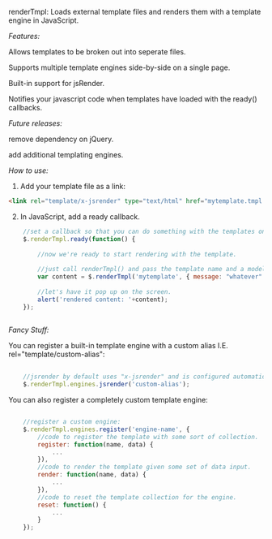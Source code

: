 renderTmpl: Loads external template files and renders them with a template engine in JavaScript.

*Features:*

Allows templates to be broken out into seperate files.

Supports multiple template engines side-by-side on a single page.

Built-in support for jsRender.

Notifies your javascript code when templates have loaded with the ready() callbacks.

*Future releases:*

remove dependency on jQuery.

add additional templating engines.

*How to use:*

1) Add your template file as a link:
```html
<link rel="template/x-jsrender" type="text/html" href="mytemplate.tmpl.html" />
```

2) In JavaScript, add a ready callback.

```javascript
	//set a callback so that you can do something with the templates once they are loaded.
	$.renderTmpl.ready(function() {
		
		//now we're ready to start rendering with the template.
		
		//just call renderTmpl() and pass the template name and a model to bind with.
		var content = $.renderTmpl('mytemplate', { message: "whatever" });
		
		//let's have it pop up on the screen.
		alert('rendered content: '+content);		
	});
	
```

*Fancy Stuff:*

You can register a built-in template engine with a custom alias I.E. rel="template/custom-alias":
```javascript
	
	//jsrender by default uses "x-jsrender" and is configured automatically.
	$.renderTmpl.engines.jsrender('custom-alias'); 

```

You can also register a completely custom template engine:
```javascript

	//register a custom engine:
	$.renderTmpl.engines.register('engine-name', {
		//code to register the template with some sort of collection.
		register: function(name, data) {
			...
		}),
		//code to render the template given some set of data input.
		render: function(name, data) {
			...
		}),
		//code to reset the template collection for the engine.
		reset: function() {
			...
		}
	});

```
